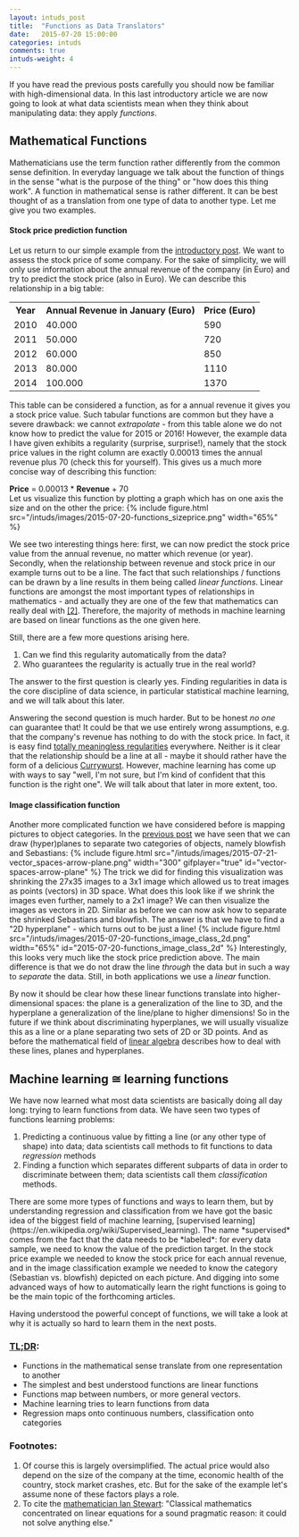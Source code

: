 ```yaml
---
layout: intuds_post
title:  "Functions as Data Translators"
date:   2015-07-20 15:00:00
categories: intuds
comments: true
intuds-weight: 4
---
```


If you have read the previous posts carefully you should now be familiar with high-dimensional data. In this last introductory article we are now going to look at what data scientists mean when they think about manipulating data: they apply *functions*.

## Mathematical Functions

Mathematicians use the term function rather differently from the common sense definition. In everyday language we talk about the function of things in the sense "what is the purpose of the thing" or "how does this thing work". A function in mathematical sense is rather different. It can be best thought of as a translation from one type of data to another type. Let me give you two examples.

#### Stock price prediction function

Let us return to our simple example from the [introductory post](/intuds/2015/07/26/datascience-showoff.html). We want to assess the stock price of some company. For the sake of simplicity, we will only use information about the annual revenue of the company (in Euro) and try to predict the stock price (also in Euro). We can describe this relationship in a big table:

<table class="data-table">
<tr>
<th>Year</th>
<th>Annual Revenue in January (Euro)</th>
<th>Price (Euro)</th>
</tr>
<tr>
<td>2010</td>
<td>40.000</td>
<td>590</td>
</tr>
<tr>
<td>2011</td>
<td>50.000</td>
<td>720</td>
</tr>
<tr>
<td>2012</td>
<td>60.000</td>
<td>850</td>
</tr>
<tr>
<td>2013</td>
<td>80.000</td>
<td>1110</td>
</tr>
<tr>
<td>2014</td>
<td>100.000</td>
<td>1370</td>
</tr>
</table>

This table can be considered a function, as for a annual revenue it gives you a stock price value.
Such tabular functions are common but they have a severe drawback: we cannot *extrapolate* - from this table alone we do not know how to predict the value for 2015 or 2016! However, the example data I have given exhibits a regularity (surprise, surprise!), namely that the stock price values in the right column are exactly 0.00013 times the annual revenue plus 70 (check this for yourself). This gives us a much more concise way of describing this function:
<div class="pseudoformula">
<b>Price</b> = 0.00013 * <b>Revenue</b> + 70
</div>
Let us visualize this function by plotting a graph which has on one axis the size and on the other the price:
{% include figure.html src="/intuds/images/2015-07-20-functions_sizeprice.png" width="65%" %}

We see two interesting things here: first, we can now predict the stock price value from the annual revenue, no matter which revenue (or year). Secondly, when the relationship between revenue and stock price in our example turns out to be a line. The fact that such relationships / functions can be drawn by a line results in them being called *linear functions*. Linear functions  are amongst the most important types of relationships in mathematics - and actually they are one of the few that mathematics can really deal with [[2]](#[2]). Therefore, the majority of methods in machine learning are based on linear functions as the one given here. 
<!-- We will talk about them in more detail in the next article. -->

Still, there are a few more questions arising here. 
<ol>
<li>Can we find this regularity automatically from the data?</li>
<li>Who guarantees the regularity is actually true in the real world?</li>
</ol>
The answer to the first question is clearly yes. Finding regularities in data is the core discipline of data science, in particular statistical machine learning, and we will talk about this later.
<!-- Methods that find regularities by fitting lines (or other shapes) into data are called *regression* methods. -->

Answering the second question is much harder. But to be honest *no one* can guarantee that! It could be that we use entirely wrong assumptions, e.g. that the company's revenue has nothing to do with the stock price. In fact, it is easy find [totally meaningless regularities](http://www.tylervigen.com/spurious-correlations) everywhere. Neither is it clear that the relationship should be a line at all - maybe it should rather have the form of a delicious [Currywurst](https://en.wikipedia.org/wiki/Currywurst#/media/File:Currywurst_%26_Pommes_frites.jpg). 
However, machine learning has come up with ways to say "well, I'm not sure, but I'm kind of confident that this function is the right one". We will talk about that later in more extent, too.

#### Image classification function
Another more complicated function we have considered before is mapping pictures to object categories. In the [previous post](/intuds/2015/07/25/vector-spaces.html) we have seen that we can draw (hyper)planes to separate two categories of objects, namely blowfish and Sebastians:
{% include figure.html src="/intuds/images/2015-07-21-vector_spaces-arrow-plane.png" width="300" gifplayer="true" id="vector-spaces-arrow-plane" %}
The trick we did for finding this visualization was shrinking the 27x35 images to a 3x1 image which allowed us to treat images as points (vectors) in 3D space.
What does this look like if we shrink the images even further, namely to a 2x1 image? We can then visualize the images as vectors in 2D. Similar as before we can now ask how to separate the shrinked Sebastians and blowfish. The answer is that we have to find a "2D hyperplane" - which turns out to be just a line!
{% include figure.html src="/intuds/images/2015-07-20-functions_image_class_2d.png"  width="65%" id="2015-07-20-functions_image_class_2d" %}
Interestingly, this looks very much like the stock price prediction above. The main difference is that we do not draw the line *through* the data but in such a way to *separate* the data. Still, in both applications we use a *linear* function. 

<!--
Therefore, we can down write the Sebastian-vs.-Blowfish discriminator in the following way:
<div class="pseudoformula">
<b>Category = <i>Sebastian</i></b> &nbsp; <b>IF</b> { -0.9 * <b>gray value 1</b> + 0.00013 * <b>gray value 2</b> + 1 } <b> &gt; x </b><br/>
<b>Category = <i>Blowfish</i></b> &nbsp; <b>IF</b> { -0.1 * <b>gray value 1</b> + 0.00013 * <b>gray value 2</b> + 1 } <b> &lt; x </b><br/>
</div>
The expression in 
The two expressions only differ with respect to the &gt; or &lt; after the linear expression.
-->

By now it should be clear how these linear functions translate into higher-dimensional spaces: the plane is a generalization of the line to 3D, and the hyperplane a generalization of the line/plane to higher dimensions! So in the future if we think about discriminating hyperplanes, we will usually visualize this as a line or a plane separating two sets of 2D or 3D points. And as before the mathematical field of [linear algebra](https://en.wikipedia.org/wiki/Linear_algebra) describes how to deal with these lines, planes and hyperplanes. 

<!-- The main difference to the stock price example is that the image classification problem is *multi-dimensional*: we are not mapping from one single number (size of apartment) to another single number (price), but from one *set of numbers* (an image, using an encoding as described in [this article](/intuds/2015/07/19/data-numbers-representations.html)) to another set (the sequence of characters). If you have read the previous article on [vector spaces](/intuds/2015/07/25/vector-spaces.html) you already now how this works: we consider the multi-dimensional data to be a vector in a high-dimensional space. In the same way we define functions on numbers, we can define functions on vectors - and these functions have numbers or again vectors (of the same or different dimensionality) as output [[3]](#[3]). Functions can map vectors to new vectors in the same space (for example, image transformed to new image) or into different spaces (image transformed to text) [[4]](#[4]).  -->

## Machine learning &cong; learning functions

We have now learned what most data scientists are basically doing all day long: trying to learn functions from data. We have seen two types of functions learning problems: 
<ol>
<li>Predicting a continuous value by fitting a line (or any other type of shape) into data; data scientists call methods to fit functions to data <i>regression</i> methods</li>
<li>Finding a function which separates different subparts of data in order to discriminate between them; data scientists call them <i>classification</i> methods. </li>
</ol>
There are some more types of functions and ways to learn them, but by understanding regression and classification from we have got the basic idea of the biggest field of machine learning, [supervised learning](https://en.wikipedia.org/wiki/Supervised_learning). The name *supervised* comes from the fact that the data needs to be *labeled*: for every data sample, we need to know the value of the prediction target. In the stock price example we needed to know the stock price for each annual revenue, and in the image classification example we needed to know the category (Sebastian vs. blowfish) depicted on each picture.
And digging into some advanced ways of how to automatically learn the right functions is going to be the main topic of the forthcoming articles.

<!--To sum up, we have learned that functions translate between data. Input and output data types of a function can be numbers or vectors, of same dimensionality (as in the stock price example: one to one) or of different dimensionality (image classification: many to one), living in the same space (stock price: Euro to Euro) or different spaces (image classification: image to object type). 
-->

Having understood the powerful concept of functions, we will take a look at why it is actually so hard to learn them in the next posts.

### [TL;DR](http://de.urbandictionary.com/define.php?term=tl%3Bdr):
- Functions in the mathematical sense translate from one representation to another
- The simplest and best understood functions are linear functions
- Functions map between numbers, or more general vectors.
- Machine learning tries to learn functions from data
- Regression maps onto continuous numbers, classification onto categories

### <a name="further"></a>Footnotes:
1. <a name="[1]"></a>Of course this is largely oversimplified. The actual price would also depend on the size of the company at the time, economic health of the country, stock market crashes, etc. But for the sake of the example let's assume none of these factors plays a role.
2. <a name="[2]"></a>To cite the [mathematician Ian Stewart](http://books.google.de/books?id=dUhMAQAAQBAJ&pg=PA182&lpg=PA182&dq=Classical+mathematics+concentrated+on+linear+equations+for+a+sound+pragmatic+reason:+it+could+not+solve+anything+else.&source=bl&ots=PuRT666z3D&sig=YBZtoUP_y0siL0RUXfC14keMGe4&hl=de&sa=X&ei=upteVPDfBIysPJChgZgE&ved=0CCsQ6AEwAQ#v=onepage&q=Classical%20mathematics%20concentrated%20on%20linear%20equations%20for%20a%20sound%20pragmatic%20reason%3A%20it%20could%20not%20solve%20anything%20else.&f=false): "Classical mathematics concentrated on linear equations for a sound pragmatic reason: it could not solve anything else."

<!--
3. <a name="[3]"></a>You might remember that in the post on [vector spaces](intuds/2015/07/25/vector-spaces) we mentioned that *linear algebra* is the mathematical discipline taking care of moving or rotating vectors. It is not a coincidence that the term *linear* appears in the title of this field: every possible movement or rotation of objects can be formalized by exactly the same kind of linear functions that we have seen above! Only that they are defined on vectors not on numbers. 
4. <a name="[4]"></a> Indeed, finding a function for the image captioning problem is a very difficult task. Only recently, a [very complicated type of functions](http://karpathy.github.io/2015/05/21/rnn-effectiveness/) has been found which shows promising performance at this task. These functions - called recurrent neural networks - are actually not that different from the linear functions we have just learned above, and we will hopefully cover them at a later point.
-->
